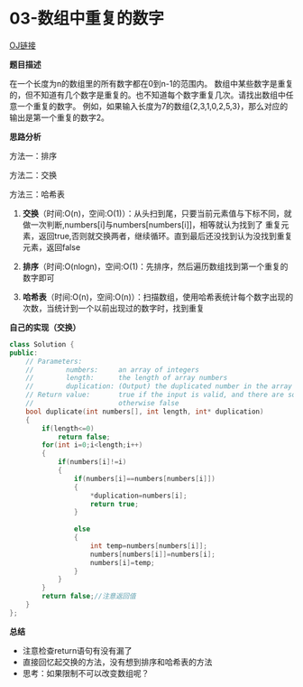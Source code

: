 # 03-数组中重复的数字

[OJ链接](https://www.nowcoder.com/practice/623a5ac0ea5b4e5f95552655361ae0a8?tpId=13&tqId=11203&tPage=1&rp=1&ru=/ta/coding-interviews&qru=/ta/coding-interviews/question-ranking)

**题目描述**

在一个长度为n的数组里的所有数字都在0到n-1的范围内。 数组中某些数字是重复的，但不知道有几个数字是重复的。也不知道每个数字重复几次。请找出数组中任意一个重复的数字。 例如，如果输入长度为7的数组{2,3,1,0,2,5,3}，那么对应的输出是第一个重复的数字2。

**思路分析**

方法一：排序

方法二：交换

方法三：哈希表

1. **交换**（时间:O(n)，空间:O(1)）：从头扫到尾，只要当前元素值与下标不同，就做一次判断,numbers[i]与numbers[numbers[i]]，相等就认为找到了
重复元素，返回true,否则就交换两者，继续循环。直到最后还没找到认为没找到重复元素，返回false

2. **排序**（时间:O(nlogn)，空间:O(1)：先排序，然后遍历数组找到第一个重复的数字即可

3. **哈希表**（时间:O(n)，空间:O(n)）：扫描数组，使用哈希表统计每个数字出现的次数，当统计到一个以前出现过的数字时，找到重复

**自己的实现（交换）**

```c++
class Solution {
public:
    // Parameters:
    //        numbers:     an array of integers
    //        length:      the length of array numbers
    //        duplication: (Output) the duplicated number in the array number
    // Return value:       true if the input is valid, and there are some duplications in the array number
    //                     otherwise false
    bool duplicate(int numbers[], int length, int* duplication) 
    {
        if(length<=0)
            return false;
        for(int i=0;i<length;i++)
        {
            if(numbers[i]!=i)
            {
                if(numbers[i]==numbers[numbers[i]])
                {
                    *duplication=numbers[i];
                    return true;
                }
                    
                else
                {
                    int temp=numbers[numbers[i]];
                    numbers[numbers[i]]=numbers[i];
                    numbers[i]=temp;
                }
            }
        }
        return false;//注意返回值
    }
};
```

**总结**

* 注意检查return语句有没有漏了
* 直接回忆起交换的方法，没有想到排序和哈希表的方法
* 思考：如果限制不可以改变数组呢？
